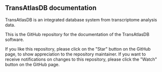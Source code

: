 ## TransAtlasDB documentation

TransAtlasDB is an integrated database system from transcriptome analysis data. 

This is the GitHub repository for the documentation of the TransAtlasDB software.

If you like this repository, please click on the "Star" button on the GitHub page, to show appreciation to the repository maintainer. If you want to receive notifications on changes to this repository, please click the "Watch" button on the GitHub page.
